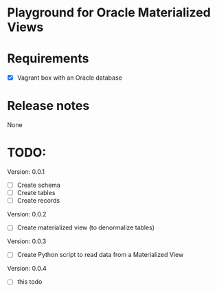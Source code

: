 # Playground for Oracle Materialized Views

# Requirements

- [X] Vagrant box with an Oracle database

# Release notes

None

# TODO:

Version: 0.0.1

- [ ] Create schema
- [ ] Create tables
- [ ] Create records

Version: 0.0.2

- [ ] Create materialized view (to denormalize tables)

Version: 0.0.3

- [ ] Create Python script to read data from a Materialized View

Version: 0.0.4

- [ ] this todo
